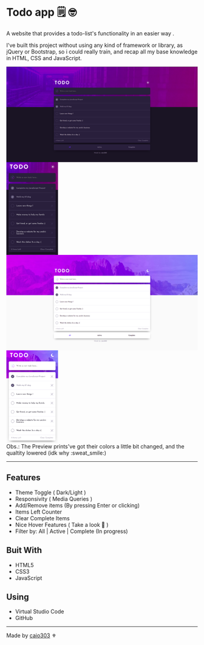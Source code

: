 # Todo app :spiral_notepad: :nerd_face:
A website that provides a todo-list's functionality in an easier way .

I've built this project without using any kind of framework or library, as jQuery or Bootstrap, so i could really train, and recap all my base knowledge in HTML, CSS and JavaScript.
<div>
  <img width="580" align="center" src="https://github.com/caio303/todo-app/blob/master/images/desktop-dark-preview.png">
  <img height="244" align="center" src="https://github.com/caio303/todo-app/blob/master/images/mobile-dark-preview.png">
  <img width="580" align="center" src="https://github.com/caio303/todo-app/blob/master/images/desktop-light-preview.png">
  <img height="244" align="center" src="https://github.com/caio303/todo-app/blob/master/images/mobile-light-preview.png">
</div>
Obs.: The Preview prints've got their colors a little bit changed, and the qualtity lowered (idk why :sweat_smile:)
<hr>


## Features
* Theme Toggle ( Dark/Light )
* Responsivity ( Media Queries )
* Add/Remove items (By pressing Enter or clicking)
* Items Left Counter
* Clear Complete Items
* Nice Hover Features ( Take a look :slightly_smiling_face: )
* Filter by:  All | Active | Complete  (In progress)
## Buit With

* HTML5
* CSS3
* JavaScript

## Using 

* Virtual Studio Code
* GitHub																	

<hr>

Made by [caio303](https://linkedin.com/in/caio303) :fleur_de_lis:
